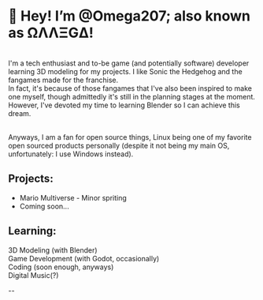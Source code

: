 # 👋 Hey! I’m @Omega207; also known as ΩΛΛΞGΔ!

<br />I'm a tech enthusiast and to-be game (and potentially software) developer learning 3D modeling for my projects. I like Sonic the Hedgehog and the fangames made for the franchise. <br />In fact, it's because of those fangames that I've also been inspired to make one myself, though admittedly it's still in the planning stages at the moment. However, I've devoted my time to learning Blender so I can achieve this dream. 

<br />Anyways, I am a fan for open source things, Linux being one of my favorite open sourced products personally (despite it not being my main OS, unfortunately: I use Windows instead).



## Projects:
* Mario Multiverse - Minor spriting
* Coming soon... 

## Learning:
3D Modeling (with Blender)
<br /> Game Development (with Godot, occasionally)
<br /> Coding (soon enough, anyways)
<br /> Digital Music(?)

--
